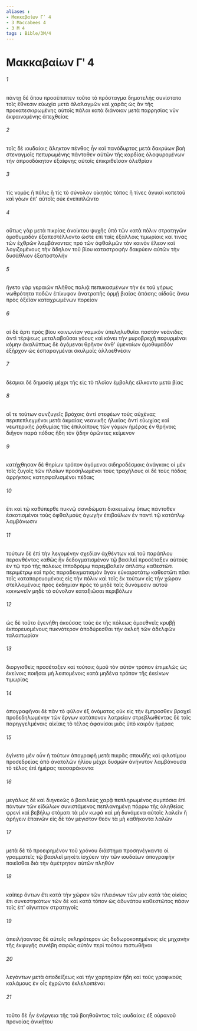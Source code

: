 ```yaml
---
aliases : 
- Μακκαβαίων Γʹ 4
- 3 Maccabees 4
- 3 M 4
tags : Bible/3M/4
---
```


# Μακκαβαίων Γʹ 4

###### 1
πάντῃ δέ ὅπου προσέπιπτεν τοῦτο τὸ πρόσταγμα δημοτελὴς συνίστατο τοῖς ἔθνεσιν εὐωχία μετὰ ἀλαλαγμῶν καὶ χαρᾶς ὡς ἂν τῆς προκατεσκιρωμένης αὐτοῖς πάλαι κατὰ διάνοιαν μετὰ παρρησίας νῦν ἐκφαινομένης ἀπεχθείας
###### 2
τοῖς δὲ ιουδαίοις ἄληκτον πένθος ἦν καὶ πανόδυρτος μετὰ δακρύων βοὴ στεναγμοῖς πεπυρωμένης πάντοθεν αὐτῶν τῆς καρδίας ὀλοφυρομένων τὴν ἀπροσδόκητον ἐξαίφνης αὐτοῖς ἐπικριθεῖσαν ὀλεθρίαν
###### 3
τίς νομὸς ἢ πόλις ἢ τίς τὸ σύνολον οἰκητὸς τόπος ἢ τίνες ἀγυιαὶ κοπετοῦ καὶ γόων ἐπ' αὐτοῖς οὐκ ἐνεπιπλῶντο
###### 4
οὕτως γὰρ μετὰ πικρίας ἀνοίκτου ψυχῆς ὑπὸ τῶν κατὰ πόλιν στρατηγῶν ὁμοθυμαδὸν ἐξαπεστέλλοντο ὥστε ἐπὶ ταῖς ἐξάλλοις τιμωρίαις καί τινας τῶν ἐχθρῶν λαμβάνοντας πρὸ τῶν ὀφθαλμῶν τὸν κοινὸν ἔλεον καὶ λογιζομένους τὴν ἄδηλον τοῦ βίου καταστροφὴν δακρύειν αὐτῶν τὴν δυσάθλιον ἐξαποστολήν
###### 5
ἤγετο γὰρ γεραιῶν πλῆθος πολιᾷ πεπυκασμένων τὴν ἐκ τοῦ γήρως νωθρότητα ποδῶν ἐπίκυφον ἀνατροπῆς ὁρμῇ βιαίας ἁπάσης αἰδοῦς ἄνευ πρὸς ὀξεῖαν καταχρωμένων πορείαν
###### 6
αἱ δὲ ἄρτι πρὸς βίου κοινωνίαν γαμικὸν ὑπεληλυθυῖαι παστὸν νεάνιδες ἀντὶ τέρψεως μεταλαβοῦσαι γόους καὶ κόνει τὴν μυροβρεχῆ πεφυρμέναι κόμην ἀκαλύπτως δὲ ἀγόμεναι θρῆνον ἀνθ' ὑμεναίων ὁμοθυμαδὸν ἐξῆρχον ὡς ἐσπαραγμέναι σκυλμοῖς ἀλλοεθνέσιν
###### 7
δέσμιαι δὲ δημοσίᾳ μέχρι τῆς εἰς τὸ πλοῖον ἐμβολῆς εἵλκοντο μετὰ βίας
###### 8
οἵ τε τούτων συνζυγεῖς βρόχοις ἀντὶ στεφέων τοὺς αὐχένας περιπεπλεγμένοι μετὰ ἀκμαίας νεανικῆς ἡλικίας ἀντὶ εὐωχίας καὶ νεωτερικῆς ῥᾳθυμίας τὰς ἐπιλοίπους τῶν γάμων ἡμέρας ἐν θρήνοις διῆγον παρὰ πόδας ἤδη τὸν ᾅδην ὁρῶντες κείμενον
###### 9
κατήχθησαν δὲ θηρίων τρόπον ἀγόμενοι σιδηροδέσμοις ἀνάγκαις οἱ μὲν τοῖς ζυγοῖς τῶν πλοίων προσηλωμένοι τοὺς τραχήλους οἱ δὲ τοὺς πόδας ἀρρήκτοις κατησφαλισμένοι πέδαις
###### 10
ἔτι καὶ τῷ καθύπερθε πυκνῷ σανιδώματι διακειμένῳ ὅπως πάντοθεν ἐσκοτισμένοι τοὺς ὀφθαλμοὺς ἀγωγὴν ἐπιβούλων ἐν παντὶ τῷ κατάπλῳ λαμβάνωσιν
###### 11
τούτων δὲ ἐπὶ τὴν λεγομένην σχεδίαν ἀχθέντων καὶ τοῦ παράπλου περανθέντος καθὼς ἦν δεδογματισμένον τῷ βασιλεῖ προσέταξεν αὐτοὺς ἐν τῷ πρὸ τῆς πόλεως ἱπποδρόμῳ παρεμβαλεῖν ἀπλάτῳ καθεστῶτι περιμέτρῳ καὶ πρὸς παραδειγματισμὸν ἄγαν εὐκαιροτάτῳ καθεστῶτι πᾶσι τοῖς καταπορευομένοις εἰς τὴν πόλιν καὶ τοῖς ἐκ τούτων εἰς τὴν χώραν στελλομένοις πρὸς ἐκδημίαν πρὸς τὸ μηδὲ ταῖς δυνάμεσιν αὐτοῦ κοινωνεῖν μηδὲ τὸ σύνολον καταξιῶσαι περιβόλων
###### 12
ὡς δὲ τοῦτο ἐγενήθη ἀκούσας τοὺς ἐκ τῆς πόλεως ὁμοεθνεῖς κρυβῇ ἐκπορευομένους πυκνότερον ἀποδύρεσθαι τὴν ἀκλεῆ τῶν ἀδελφῶν ταλαιπωρίαν
###### 13
διοργισθεὶς προσέταξεν καὶ τούτοις ὁμοῦ τὸν αὐτὸν τρόπον ἐπιμελῶς ὡς ἐκείνοις ποιῆσαι μὴ λειπομένοις κατὰ μηδένα τρόπον τῆς ἐκείνων τιμωρίας
###### 14
ἀπογραφῆναι δὲ πᾶν τὸ φῦλον ἐξ ὀνόματος οὐκ εἰς τὴν ἔμπροσθεν βραχεῖ προδεδηλωμένην τῶν ἔργων κατάπονον λατρείαν στρεβλωθέντας δὲ ταῖς παρηγγελμέναις αἰκίαις τὸ τέλος ἀφανίσαι μιᾶς ὑπὸ καιρὸν ἡμέρας
###### 15
ἐγίνετο μὲν οὖν ἡ τούτων ἀπογραφὴ μετὰ πικρᾶς σπουδῆς καὶ φιλοτίμου προσεδρείας ἀπὸ ἀνατολῶν ἡλίου μέχρι δυσμῶν ἀνήνυτον λαμβάνουσα τὸ τέλος ἐπὶ ἡμέρας τεσσαράκοντα
###### 16
μεγάλως δὲ καὶ διηνεκῶς ὁ βασιλεὺς χαρᾷ πεπληρωμένος συμπόσια ἐπὶ πάντων τῶν εἰδώλων συνιστάμενος πεπλανημένῃ πόρρω τῆς ἀληθείας φρενὶ καὶ βεβήλῳ στόματι τὰ μὲν κωφὰ καὶ μὴ δυνάμενα αὐτοῖς λαλεῖν ἢ ἀρήγειν ἐπαινῶν εἰς δὲ τὸν μέγιστον θεὸν τὰ μὴ καθήκοντα λαλῶν
###### 17
μετὰ δὲ τὸ προειρημένον τοῦ χρόνου διάστημα προσηνέγκαντο οἱ γραμματεῖς τῷ βασιλεῖ μηκέτι ἰσχύειν τὴν τῶν ιουδαίων ἀπογραφὴν ποιεῖσθαι διὰ τὴν ἀμέτρητον αὐτῶν πληθὺν
###### 18
καίπερ ὄντων ἔτι κατὰ τὴν χώραν τῶν πλειόνων τῶν μὲν κατὰ τὰς οἰκίας ἔτι συνεστηκότων τῶν δὲ καὶ κατὰ τόπον ὡς ἀδυνάτου καθεστῶτος πᾶσιν τοῖς ἐπ' αἴγυπτον στρατηγοῖς
###### 19
ἀπειλήσαντος δὲ αὐτοῖς σκληρότερον ὡς δεδωροκοπημένοις εἰς μηχανὴν τῆς ἐκφυγῆς συνέβη σαφῶς αὐτὸν περὶ τούτου πιστωθῆναι
###### 20
λεγόντων μετὰ ἀποδείξεως καὶ τὴν χαρτηρίαν ἤδη καὶ τοὺς γραφικοὺς καλάμους ἐν οἷς ἐχρῶντο ἐκλελοιπέναι
###### 21
τοῦτο δὲ ἦν ἐνέργεια τῆς τοῦ βοηθοῦντος τοῖς ιουδαίοις ἐξ οὐρανοῦ προνοίας ἀνικήτου
